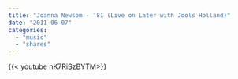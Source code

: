 ```yaml
---
title: "Joanna Newsom - ‘81 (Live on Later with Jools Holland)"
date: "2011-06-07"
categories:
  - "music"
  - "shares"
---
```


<div style="width: 70vw;">{{< youtube nK7RiSzBYTM>}}</div>
